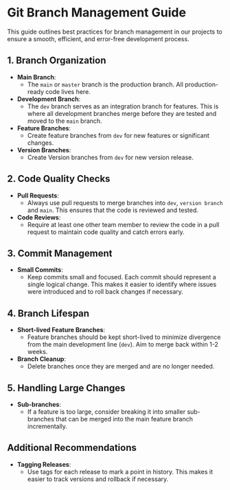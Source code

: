 # Git Branch Management Guide

This guide outlines best practices for branch management in our projects to ensure a smooth, efficient, and error-free development process.

## 1. Branch Organization

- **Main Branch**:
  - The `main` or `master` branch is the production branch. All production-ready code lives here.
- **Development Branch**:
  - The `dev` branch serves as an integration branch for features. This is where all development branches merge before they are tested and moved to the `main` branch.
- **Feature Branches**:
  - Create feature branches from `dev` for new features or significant changes.
- **Version Branches**:
  - Create Version branches from `dev` for new version release.

## 2. Code Quality Checks

- **Pull Requests**:
  - Always use pull requests to merge branches into `dev`, `version branch` and `main`. This ensures that the code is reviewed and tested.
- **Code Reviews**:
  - Require at least one other team member to review the code in a pull request to maintain code quality and catch errors early.

## 3. Commit Management

- **Small Commits**:
  - Keep commits small and focused. Each commit should represent a single logical change. This makes it easier to identify where issues were introduced and to roll back changes if necessary.

## 4. Branch Lifespan

- **Short-lived Feature Branches**:
  - Feature branches should be kept short-lived to minimize divergence from the main development line (`dev`). Aim to merge back within 1-2 weeks.
- **Branch Cleanup**:
  - Delete branches once they are merged and are no longer needed.

## 5. Handling Large Changes

- **Sub-branches**:
  - If a feature is too large, consider breaking it into smaller sub-branches that can be merged into the main feature branch incrementally.

## Additional Recommendations

- **Tagging Releases**:
  - Use tags for each release to mark a point in history. This makes it easier to track versions and rollback if necessary.
